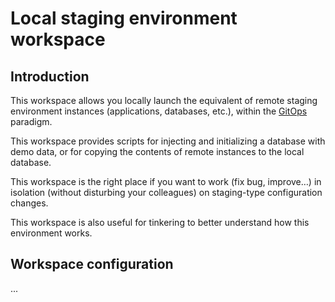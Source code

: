 # Local staging environment workspace

## Introduction

This workspace allows you locally launch the equivalent of remote staging environment instances
(applications, databases, etc.), within the [GitOps](https://www.gitops.tech/) paradigm.

This workspace provides scripts for injecting and initializing a database with demo data,
or for copying the contents of remote instances to the local database.

This workspace is the right place if you want to work (fix bug, improve…) in
isolation (without disturbing your colleagues) on staging-type configuration changes.

This workspace is also useful for tinkering to better understand how this environment works.

## Workspace configuration

...
